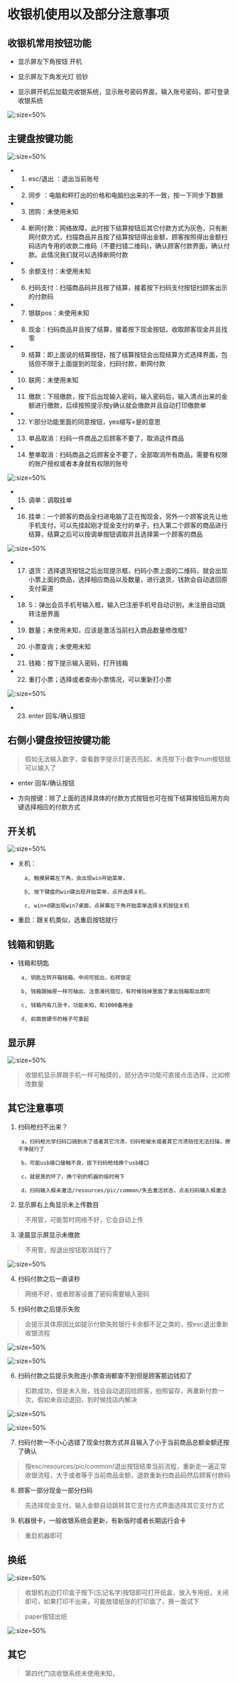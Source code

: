 # 收银机使用以及部分注意事项

## 收银机常用按钮功能

* 显示屏左下角按钮  开机

* 显示屏左下角发光灯  验钞

* 显示屏开机后加载完收银系统，显示账号密码界面，输入账号密码，即可登录收银系统
 
![](../../resources/pic/common/收银机登录.jpeg ':size=50%')

## 主键盘按键功能

![](../../resources/pic/common/收银机展示.jpeg ':size=50%')

* 1. esc/退出  ：退出当前账号

* 2. 同步   ：电脑和秤打出的价格和电脑扫出来的不一致，按一下同步下数据

* 3. 团购：未使用未知

* 4. 断网付款：网络故障，此时按下结算按钮后其它付款方式为灰色，只有断网付款方式，扫描商品并且按了结算按钮得出金额，顾客按照得出金额扫码店内专用的收款二维码（不要扫错二维码)，确认顾客付款界面，确认付款。此情况我们就可以选择断网付款

* 5. 余额支付：未使用未知

* 6. 扫码支付：扫描商品码并且按了结算，接着按下扫码支付按钮扫顾客出示的付款码

* 7. 银联pos：未使用未知

* 8. 现金：扫码商品并且按了结算，接着按下现金按钮，收取顾客现金并且找零

* 9. 结算：即上面说的结算按钮，按了结算按钮会出现结算方式选择界面，包括但不限于上面提到的现金，扫码付款，断网付款

* 10. 联网：未使用未知

* 11. 缴款：下班缴款，按下后出现输入密码，输入密码后，输入清点出来的金额进行缴款，后续按照提示按y确认就会缴款并且自动打印缴款单

* 12. Y:部分功能里面的同意按钮，yes缩写=是的意思

* 13. 单品取消：扫码一件商品之后顾客不要了，取消这件商品

* 14. 整单取消：扫码商品之后顾客全不要了，全部取消所有商品，需要有权限的账户授权或者本身就有权限的账号

![](../../resources/pic/common/收银机授权.jpeg ':size=50%')

* 15. 调单：调取挂单

* 16. 挂单：一个顾客的商品全扫进电脑了正在掏现金，另外一个顾客说先让他手机支付，可以先挂起刚才现金支付的单子，扫入第二个顾客的商品进行结算，结算之后可以按调单按钮调取并且选择第一个顾客的商品

![](../../resources/pic/common/收银机解卦.jpeg ':size=50%')

* 17. 退货：选择退货按钮之后出现提示框，扫码小票上面的二维码，就会出现小票上面的商品，选择相应商品以及数量，进行退货，钱款会自动退回原支付渠道

* 18.  S：弹出会员手机号输入框，输入已注册手机号自动识别，未注册自动跳转注册界面 

* 19. 数量；未使用未知，应该是激活当前扫入商品数量修改框?

* 20. 小票查询；未使用未知

* 21. 钱箱：按下提示输入密码，打开钱箱

* 22. 重打小票；选择或者查询小票情况，可以重新打小票

![](../../resources/pic/common/收银机重打小票.jpeg ':size=50%')

* 23. enter  回车/确认按钮

## 右侧小键盘按钮按键功能

> 假如无法输入数字，查看数字提示灯是否亮起，未亮按下小数字num按钮就可以输入了

*  enter   回车/确认按钮

*  方向按键：除了上面的选择具体的付款方式按钮也可在按下结算按钮后用方向键选择相应的付款方式

## 开关机

![](../../resources/pic/common/收银机超时锁屏.jpeg ':size=50%')

* 关机：
	
		a, 触摸屏幕左下角，会出现win开始菜单，
		
		b, 按下键盘的win键出现开始菜单，点开选择关机，
		
		c, win+d键出现win7桌面，点屏幕左下角开始菜单选择关机按钮关机

* 重启：跟关机类似，选重启按钮就行

## 钱箱和钥匙

*  钱箱和钥匙

		a, 钥匙左转开箱钱箱，中间可拔出，右转锁定
		
		b, 钱箱跟抽屉一样可抽出，注意滑托错位，有时候钱掉里面了拿出钱箱取出即可
		
		c, 钱箱内有几张卡，功能未知，和1000备用金
		
		d, 前面放硬币的格子可拿起


## 显示屏

![](../../resources/pic/common/收银机首页.jpeg ':size=50%')

> 收银机显示屏跟手机一样可触摸的，部分选中功能可直接点击选择，比如修改数量

## 其它注意事项

1. 扫码枪扫不出来？

		a，扫码枪光学扫码口搞到水了或者其它污渍，扫码枪被水或者其它污渍挡住无法扫描，擦干净就行了
	
		b，可能usb接口接触不良，拔下扫码枪线换个usb接口
	
		c，就是真的坏了，换个别的机器的临时用下
	
		d，扫码输入框未激活/resources/pic/common/失去激活状态，点击扫码输入框激活

2. 显示屏右上角显示未上传数目
> 不用管，可能暂时网络不好，它会自动上传

3. 凌晨显示屏显示未缴款
> 不用管，按退出按钮取消就行了

![](../../resources/pic/common/收银机缴款.jpeg ':size=50%')

4. 扫码付款之后一直读秒
> 网络不好，或者顾客设置了密码需要输入密码

5. 扫码付款之后提示失败
> 会提示具体原因比如提示付款失败银行卡余额不足之类的，按esc退出重新收银流程

![](../../resources/pic/common/收银机支付失败1.jpeg ':size=50%')

![](../../resources/pic/common/收银机支付失败2.jpeg ':size=50%')

6. 扫码付款之后提示失败连小票查询都查不到但是顾客那边钱扣了

> 扣款成功，但是未入账，钱会自动退回给顾客，拍照留存，再重新付款一次，假如未自动退回，到时候找店内解决

![](../../resources/pic/common/收银支付错误1.jpeg ':size=50%')

![](../../resources/pic/common/收银支付错误2.jpeg ':size=50%')

7. 扫码付款一不小心选错了现金付款方式并且输入了小于当前商品总额金额还按了确认

> 按esc/resources/pic/common/退出按钮结束当前流程，重新走一遍正常收银流程，大于或者等于当前商品金额，退款重新扫商品码然后顾客付款码

8. 顾客一部分现金一部分扫码

> 先选择现金支付，输入金额自动跳转其它支付方式界面选择其它支付方式

9. 机器很卡，一般收银系统会更新，有新版时或者长期运行会卡

> 重启机器即可


## 换纸

![](../../resources/pic/common/收银打印机.jpeg ':size=50%')

> 收银机右边打印盒子按下(忘记名字)按钮即可打开纸盒，放入专用纸，关闭即可，如果打印不出来，可能放错纸张的打印面了，换一面试下
	
> paper按钮出纸

![](../../resources/pic/common/收银记账.jpeg ':size=50%')

## 其它

> 第四代门店收银系统未使用未知，

